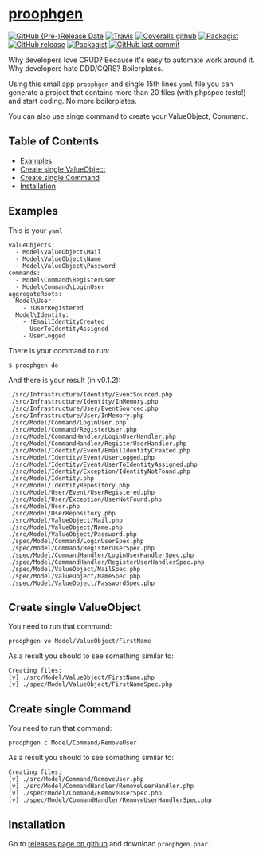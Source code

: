 # [proophgen](https://pilsniak.com/proophgen/)

[![GitHub (Pre-)Release Date](https://img.shields.io/github/release-date-pre/mmp4k/proophgen.svg?style=flat-square)]()
[![Travis](https://img.shields.io/travis/mmp4k/proophgen.svg?style=flat-square)]()
[![Coveralls github](https://img.shields.io/coveralls/github/mmp4k/proophgen.svg?style=flat-square)]()
[![Packagist](https://img.shields.io/packagist/v/pilsniak/proophgen.svg?style=flat-square)]()
[![GitHub release](https://img.shields.io/github/release/mmp4k/proophgen/all.svg?style=flat-square)]()
[![Packagist](https://img.shields.io/packagist/l/pilsniak/proophgen.svg?style=flat-square)]()
[![GitHub last commit](https://img.shields.io/github/last-commit/mmp4k/proophgen.svg?style=flat-square)]()

Why developers love CRUD? Because it's easy to automate work around it. Why developers hate DDD/CQRS? Boilerplates.

Using this small app `proophgen` and single 15th lines `yaml` file you can generate a project that contains more than 20 files (with phpspec tests!) and start coding. No more boilerplates.

You can also use singe command to create your ValueObject, Command.

## Table of Contents 

* [Examples](#examples)  
* [Create single ValueObject](#create-single-valueobject)
* [Create single Command](#create-single-command)  
* [Installation](#installation)

## Examples

This is your `yaml`

```
valueObjects:
  - Model\ValueObject\Mail
  - Model\ValueObject\Name
  - Model\ValueObject\Password
commands:
  - Model\Command\RegisterUser
  - Model\Command\LoginUser
aggregateRoots:
  Model\User:
    - !UserRegistered
  Model\Identity:
    - !EmailIdentityCreated
    - UserToIdentityAssigned
    - UserLogged
```

There is your command to run:

```
$ proophgen do
```

And there is your result (in v0.1.2):

```
./src/Infrastructure/Identity/EventSourced.php
./src/Infrastructure/Identity/InMemory.php
./src/Infrastructure/User/EventSourced.php
./src/Infrastructure/User/InMemory.php
./src/Model/Command/LoginUser.php
./src/Model/Command/RegisterUser.php
./src/Model/CommandHandler/LoginUserHandler.php
./src/Model/CommandHandler/RegisterUserHandler.php
./src/Model/Identity/Event/EmailIdentityCreated.php
./src/Model/Identity/Event/UserLogged.php
./src/Model/Identity/Event/UserToIdentityAssigned.php
./src/Model/Identity/Exception/IdentityNotFound.php
./src/Model/Identity.php
./src/Model/IdentityRepository.php
./src/Model/User/Event/UserRegistered.php
./src/Model/User/Exception/UserNotFound.php
./src/Model/User.php
./src/Model/UserRepository.php
./src/Model/ValueObject/Mail.php
./src/Model/ValueObject/Name.php
./src/Model/ValueObject/Password.php
./spec/Model/Command/LoginUserSpec.php
./spec/Model/Command/RegisterUserSpec.php
./spec/Model/CommandHandler/LoginUserHandlerSpec.php
./spec/Model/CommandHandler/RegisterUserHandlerSpec.php
./spec/Model/ValueObject/MailSpec.php
./spec/Model/ValueObject/NameSpec.php
./spec/Model/ValueObject/PasswordSpec.php

```

## Create single ValueObject

You need to run that command:

```
proophgen vo Model/ValueObject/FirstName
```

As a result you should to see something similar to:

```
Creating files:
[v] ./src/Model/ValueObject/FirstName.php
[v] ./spec/Model/ValueObject/FirstNameSpec.php
```

## Create single Command

You need to run that command:

```
proophgen c Model/Command/RemoveUser 
```

As a result you should to see something similar to:

```
Creating files:
[v] ./src/Model/Command/RemoveUser.php
[v] ./src/Model/CommandHandler/RemoveUserHandler.php
[v] ./spec/Model/Command/RemoveUserSpec.php
[v] ./spec/Model/CommandHandler/RemoveUserHandlerSpec.php
```

## Installation

Go to [releases page on github](https://github.com/mmp4k/proophgen/releases) and download `proophgen.phar`.
